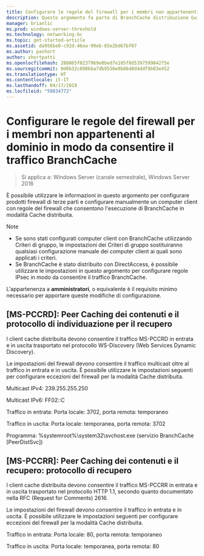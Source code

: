 ```yaml
---
title: Configurare le regole del firewall per i membri non appartenenti al dominio in modo da consentire il traffico BranchCache
description: Questo argomento fa parte di BranchCache distribuzione Guide per Windows Server 2016, che illustra come distribuire BranchCache in modalità cache distribuita e ospitato per ottimizzare l'utilizzo della larghezza di banda WAN nelle succursali
manager: brianlic
ms.prod: windows-server-threshold
ms.technology: networking-bc
ms.topic: get-started-article
ms.assetid: da956be0-c92d-46ea-99eb-85e2bd67bf07
ms.author: pashort
author: shortpatti
ms.openlocfilehash: 288865f0237969e0bed7e105f8d539759984275e
ms.sourcegitcommit: 0d0b32c8986ba7db9536e0b8648d4ddf9b03e452
ms.translationtype: HT
ms.contentlocale: it-IT
ms.lasthandoff: 04/17/2019
ms.locfileid: "59834772"
---
```

# <a name="configure-firewall-rules-for-non-domain-members-to-allow-branchcache-traffic"></a>Configurare le regole del firewall per i membri non appartenenti al dominio in modo da consentire il traffico BranchCache

>Si applica a: Windows Server (canale semestrale), Windows Server 2016

È possibile utilizzare le informazioni in questo argomento per configurare prodotti firewall di terze parti e configurare manualmente un computer client con regole del firewall che consentono l'esecuzione di BranchCache in modalità Cache distribuita.  
  
> [!NOTE]  
> -   Se sono stati configurati computer client con BranchCache utilizzando Criteri di gruppo, le impostazioni dei Criteri di gruppo sostituiranno qualsiasi configurazione manuale dei computer client ai quali sono applicati i criteri.  
> -   Se BranchCache è stato distribuito con DirectAccess, è possibile utilizzare le impostazioni in questo argomento per configurare regole IPsec in modo da consentire il traffico BranchCache.  
  
L'appartenenza a **amministratori**, o equivalente è il requisito minimo necessario per apportare queste modifiche di configurazione.  
  
## <a name="ms-pccrd-peer-content-caching-and-retrieval-discovery-protocol"></a>[MS-PCCRD]: Peer Caching dei contenuti e il protocollo di individuazione per il recupero  
I client cache distribuita devono consentire il traffico MS-PCCRD in entrata e in uscita trasportato nel protocollo WS-Discovery (Web Services Dynamic Discovery).  
  
Le impostazioni del firewall devono consentire il traffico multicast oltre al traffico in entrata e in uscita. È possibile utilizzare le impostazioni seguenti per configurare eccezioni del firewall per la modalità Cache distribuita.  
  
Multicast IPv4: 239.255.255.250  
  
Multicast IPv6: FF02::C  
  
Traffico in entrata: Porta locale: 3702, porta remota: temporaneo  
  
Traffico in uscita: Porta locale: temporanea, porta remota: 3702  
  
Programma: %systemroot%\system32\svchost.exe (servizio BranchCache [PeerDistSvc])  
  
## <a name="ms-pccrr-peer-content-caching-and-retrieval-retrieval-protocol"></a>[MS-PCCRR]: Peer Caching dei contenuti e il recupero: protocollo di recupero  
I client cache distribuita devono consentire il traffico MS-PCCRR in entrata e in uscita trasportato nel protocollo HTTP 1.1, secondo quanto documentato nella RFC (Request for Comments) 2616.  
  
Le impostazioni del firewall devono consentire il traffico in entrata e in uscita. È possibile utilizzare le impostazioni seguenti per configurare eccezioni del firewall per la modalità Cache distribuita.  
  
Traffico in entrata: Porta locale: 80, porta remota: temporaneo  
  
Traffico in uscita: Porta locale: temporanea, porta remota: 80  
  


